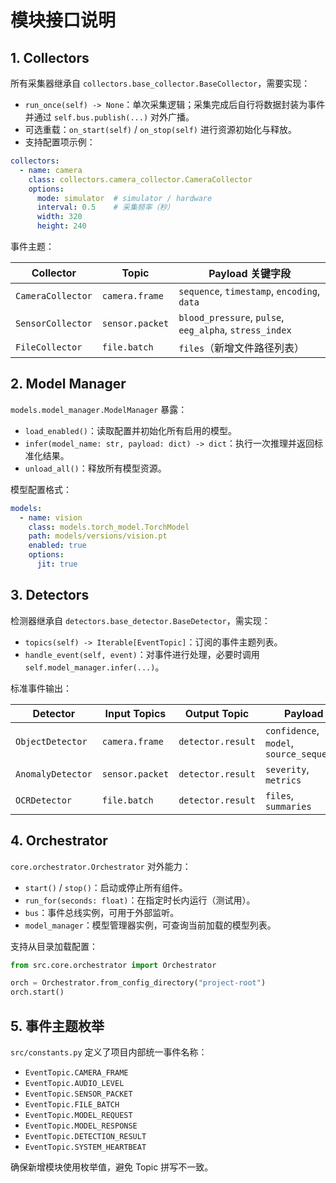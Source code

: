 # 模块接口说明

## 1. Collectors

所有采集器继承自 `collectors.base_collector.BaseCollector`，需要实现：

- `run_once(self) -> None`：单次采集逻辑；采集完成后自行将数据封装为事件并通过 `self.bus.publish(...)` 对外广播。
- 可选重载：`on_start(self)` / `on_stop(self)` 进行资源初始化与释放。
- 支持配置项示例：

```yaml
collectors:
  - name: camera
    class: collectors.camera_collector.CameraCollector
    options:
      mode: simulator  # simulator / hardware
      interval: 0.5    # 采集频率（秒）
      width: 320
      height: 240
```

事件主题：

| Collector | Topic | Payload 关键字段 |
| --------- | ----- | ---------------- |
| `CameraCollector` | `camera.frame` | `sequence`, `timestamp`, `encoding`, `data` |
| `SensorCollector` | `sensor.packet` | `blood_pressure`, `pulse`, `eeg_alpha`, `stress_index` |
| `FileCollector` | `file.batch` | `files`（新增文件路径列表） |

## 2. Model Manager

`models.model_manager.ModelManager` 暴露：

- `load_enabled()`：读取配置并初始化所有启用的模型。
- `infer(model_name: str, payload: dict) -> dict`：执行一次推理并返回标准化结果。
- `unload_all()`：释放所有模型资源。

模型配置格式：

```yaml
models:
  - name: vision
    class: models.torch_model.TorchModel
    path: models/versions/vision.pt
    enabled: true
    options:
      jit: true
```

## 3. Detectors

检测器继承自 `detectors.base_detector.BaseDetector`，需实现：

- `topics(self) -> Iterable[EventTopic]`：订阅的事件主题列表。
- `handle_event(self, event)`：对事件进行处理，必要时调用 `self.model_manager.infer(...)`。

标准事件输出：

| Detector | Input Topics | Output Topic | Payload |
| -------- | ------------ | ------------ | ------- |
| `ObjectDetector` | `camera.frame` | `detector.result` | `confidence`, `model`, `source_sequence` |
| `AnomalyDetector` | `sensor.packet` | `detector.result` | `severity`, `metrics` |
| `OCRDetector` | `file.batch` | `detector.result` | `files`, `summaries` |

## 4. Orchestrator

`core.orchestrator.Orchestrator` 对外能力：

- `start()` / `stop()`：启动或停止所有组件。
- `run_for(seconds: float)`：在指定时长内运行（测试用）。
- `bus`：事件总线实例，可用于外部监听。
- `model_manager`：模型管理器实例，可查询当前加载的模型列表。

支持从目录加载配置：

```python
from src.core.orchestrator import Orchestrator

orch = Orchestrator.from_config_directory("project-root")
orch.start()
```

## 5. 事件主题枚举

`src/constants.py` 定义了项目内部统一事件名称：

- `EventTopic.CAMERA_FRAME`
- `EventTopic.AUDIO_LEVEL`
- `EventTopic.SENSOR_PACKET`
- `EventTopic.FILE_BATCH`
- `EventTopic.MODEL_REQUEST`
- `EventTopic.MODEL_RESPONSE`
- `EventTopic.DETECTION_RESULT`
- `EventTopic.SYSTEM_HEARTBEAT`

确保新增模块使用枚举值，避免 Topic 拼写不一致。
